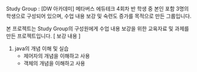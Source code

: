 Study Group : [DW 아카데미] 메타버스 에듀테크 4회차 반 학생 중 본인 포함 3명의 학생으로 구성되어 있으며,
수업 내용 보강 및 숙련도 증가를 목적으로 만든 그룹입니다.

본 프로젝트는 Study Group의 구성원에게 수업 내용 보강을 위한 교육자료 및 과제를 만든 프로젝트입니다.
[ 보강 내용 ]
1. java의 개념 이해 및 실습
   - 제어자의 개념을 이해하고 사용
   - 객체의 개념을 이해하고 사용
